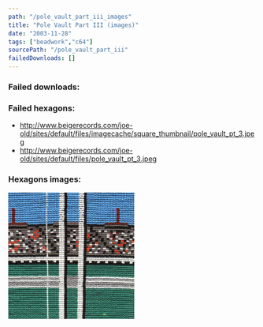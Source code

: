 ```yaml
---
path: "/pole_vault_part_iii_images"
title: "Pole Vault Part III (images)"
date: "2003-11-28"
tags: ["beadwork","c64"]
sourcePath: "/pole_vault_part_iii"
failedDownloads: []
---
```



### Failed downloads:

### Failed hexagons:
* http://www.beigerecords.com/joe-old/sites/default/files/imagecache/square_thumbnail/pole_vault_pt_3.jpeg
 * http://www.beigerecords.com/joe-old/sites/default/files/pole_vault_pt_3.jpeg

### Hexagons images:
![pole_vault_pt_3.jpg_hexagon.jpeg](pole_vault_pt_3.jpg_hexagon.jpeg)
